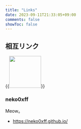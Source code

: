 ```yaml
---
title: "Links"
date: 2023-09-11T21:33:05+09:00
comments: false
showToc: false
---
```

## 相互リンク

{{<img src="https://neko0xff.github.io/images/author.jpg" width="100px">}}
### neko0xff  
Meow。
- https://neko0xff.github.io/